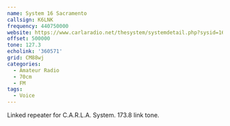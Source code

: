 ```yaml
---
name: System 16 Sacramento
callsign: K6LNK
frequency: 440750000
website: https://www.carlaradio.net/thesystem/systemdetail.php?sysid=16
offset: 500000
tone: 127.3
echolink: '360571'
grid: CM88wj
categories:
  - Amateur Radio
  - 70cm
  - FM
tags:
  - Voice
---
```


Linked repeater for C.A.R.L.A. System. 173.8 link tone.
